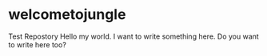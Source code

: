 # welcometojungle
Test Repostory
Hello my world. I want to write something here.
Do you want to write here too?
